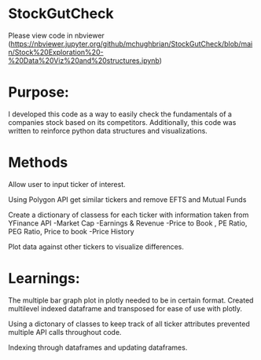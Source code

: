 # StockGutCheck
Please view code in nbviewer (https://nbviewer.jupyter.org/github/mchughbrian/StockGutCheck/blob/main/Stock%20Exploration%20-%20Data%20Viz%20and%20structures.ipynb)


# Purpose: 
I developed this code as a way to easily check the fundamentals of a companies stock based on its competitors. Additionally, this code was written to reinforce python data structures and visualizations.


# Methods

Allow user to input ticker of interest. 

Using Polygon API get similar tickers and remove EFTS and Mutual Funds 

Create a dictionary of classess for each ticker with information taken from YFinance API 
  -Market Cap 
  -Earnings & Revenue 
  -Price to Book , PE Ratio, PEG Ratio, Price to book 
  -Price History

Plot data against other tickers to visualize differences. 

# Learnings: 
The multiple bar graph plot in plotly needed to be in certain format. Created multilevel indexed dataframe and transposed for ease of use with plotly. 

Using a dictonary of classes to keep track of all ticker attributes prevented multiple API calls throughout code. 

Indexing through dataframes and updating dataframes. 
